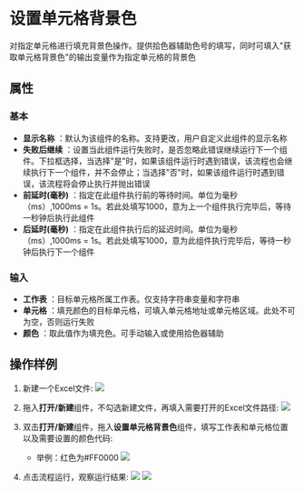 # 设置单元格背景色

对指定单元格进行填充背景色操作。提供拾色器辅助色号的填写，同时可填入&quot;获取单元格背景色&quot;的输出变量作为指定单元格的背景色

## 属性

### 基本

- **显示名称** ：默认为该组件的名称。支持更改，用户自定义此组件的显示名称
- **失败后继续** ：设置当此组件运行失败时，是否忽略此错误继续运行下一个组件。下拉框选择，当选择"是"时，如果该组件运行时遇到错误，该流程也会继续执行下一个组件，并不会停止；当选择"否"时，如果该组件运行时遇到错误，该流程将会停止执行并抛出错误
- **前延时(毫秒)** ：指定在此组件执行前的等待时间。单位为毫秒（ms）,1000ms = 1s。若此处填写1000，意为上一个组件执行完毕后，等待一秒钟后执行此组件
- **后延时(毫秒)** ：指定在此组件执行后的延迟时间。单位为毫秒（ms）,1000ms = 1s。若此处填写1000，意为此组件执行完毕后，等待一秒钟后执行下一个组件


### 输入

- **工作表** ：目标单元格所属工作表。仅支持字符串变量和字符串
- **单元格** ：填充颜色的目标单元格，可填入单元格地址或单元格区域。此处不可为空，否则运行失败
- **颜色** ：取此值作为填充色。可手动输入或使用拾色器辅助


## 操作样例
1. 新建一个Excel文件:
![](https://docimages.blob.core.chinacloudapi.cn/images/Activities/wps20.png)

2. 拖入**打开/新建**组件，不勾选新建文件，再填入需要打开的Excel文件路径:
![](https://docimages.blob.core.chinacloudapi.cn/images/Activities/wps5.png)

3. 双击**打开/新建**组件，拖入**设置单元格背景色**组件，填写工作表和单元格位置以及需要设置的颜色代码:
    - 举例：红色为#FF0000
![](https://docimages.blob.core.chinacloudapi.cn/images/Activities/wps21.png)


4. 点击流程运行，观察运行结果:
![](https://docimages.blob.core.chinacloudapi.cn/images/Activities/wps22.png)
![](https://docimages.blob.core.chinacloudapi.cn/images/Activities/wps23.png)